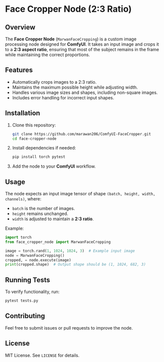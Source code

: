 # Face Cropper Node (2:3 Ratio)

## Overview
The **Face Cropper Node** (`MarwanFaceCropping`) is a custom image processing node designed for **ComfyUI**. It takes an input image and crops it to a **2:3 aspect ratio**, ensuring that most of the subject remains in the frame while maintaining the correct proportions.

## Features
- Automatically crops images to a 2:3 ratio.
- Maintains the maximum possible height while adjusting width.
- Handles various image sizes and shapes, including non-square images.
- Includes error handling for incorrect input shapes.

## Installation
1. Clone this repository:
   ```sh
   git clone https://github.com/marawan206/ComfyUI-FaceCropper.git
   cd face-cropper-node
   ```
2. Install dependencies if needed:
   ```sh
   pip install torch pytest
   ```
3. Add the node to your **ComfyUI** workflow.

## Usage
The node expects an input image tensor of shape `(batch, height, width, channels)`, where:
- `batch` is the number of images.
- `height` remains unchanged.
- `width` is adjusted to maintain a **2:3 ratio**.

Example:
```python
import torch
from face_cropper_node import MarwanFaceCropping

image = torch.rand(1, 1024, 1024, 3)  # Example input image
node = MarwanFaceCropping()
cropped, = node.execute(image)
print(cropped.shape)  # Output shape should be (1, 1024, 682, 3)
```

## Running Tests
To verify functionality, run:
```sh
pytest tests.py
```

## Contributing
Feel free to submit issues or pull requests to improve the node.

## License
MIT License. See `LICENSE` for details.

